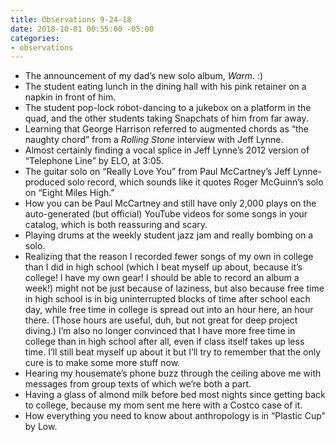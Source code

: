 ```yaml
---
title: Observations 9-24-18
date: 2018-10-01 00:55:00 -05:00
categories:
- observations
---
```


- The announcement of my dad’s new solo album, *Warm*. :)
- The student eating lunch in the dining hall with his pink retainer on a napkin in front of him.
- The student pop-lock robot-dancing to a jukebox on a platform in the quad, and the other students taking Snapchats of him from far away.
- Learning that George Harrison referred to augmented chords as “the naughty chord” from a *Rolling Stone* interview with Jeff Lynne.
- Almost certainly finding a vocal splice in Jeff Lynne’s 2012 version of “Telephone Line” by ELO, at 3:05.
- The guitar solo on “Really Love You” from Paul McCartney’s Jeff Lynne-produced solo record, which sounds like it quotes Roger McGuinn’s solo on “Eight Miles High.”
- How you can be Paul McCartney and still have only 2,000 plays on the auto-generated (but official) YouTube videos for some songs in your catalog, which is both reassuring and scary.
- Playing drums at the weekly student jazz jam and really bombing on a solo.
- Realizing that the reason I recorded fewer songs of my own in college than I did in high school (which I beat myself up about, because it’s college! I have my own gear! I should be able to record an album a week!) might not be just because of laziness, but also because free time in high school is in big uninterrupted blocks of time after school each day, while free time in college is spread out into an hour here, an hour there. (Those hours are useful, duh, but not great for deep project diving.) I’m also no longer convinced that I have more free time in college than in high school after all, even if class itself takes up less time. I’ll still beat myself up about it but I’ll try to remember that the only cure is to make some more stuff now.
- Hearing my housemate’s phone buzz through the ceiling above me with messages from group texts of which we’re both a part.
- Having a glass of almond milk before bed most nights since getting back to college, because my mom sent me here with a Costco case of it.
- How everything you need to know about anthropology is in “Plastic Cup” by Low.